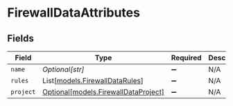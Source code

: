 # FirewallDataAttributes


## Fields

| Field                                                                    | Type                                                                     | Required                                                                 | Description                                                              |
| ------------------------------------------------------------------------ | ------------------------------------------------------------------------ | ------------------------------------------------------------------------ | ------------------------------------------------------------------------ |
| `name`                                                                   | *Optional[str]*                                                          | :heavy_minus_sign:                                                       | N/A                                                                      |
| `rules`                                                                  | List[[models.FirewallDataRules](../models/firewalldatarules.md)]         | :heavy_minus_sign:                                                       | N/A                                                                      |
| `project`                                                                | [Optional[models.FirewallDataProject]](../models/firewalldataproject.md) | :heavy_minus_sign:                                                       | N/A                                                                      |